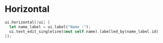 # Horizontal

```rust
ui.horizontal(|ui| {
  let name_label = ui.label("Name :");
  ui.text_edit_singleline(&mut self.name).labelled_by(name_label.id)
});
```